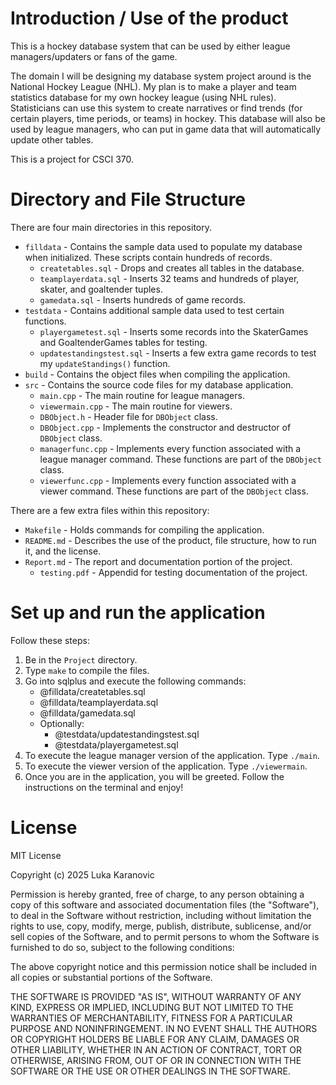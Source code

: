# Introduction / Use of the product

This is a hockey database system that can be used by either league managers/updaters or fans of the game. 

The domain I will be designing my database system project around is the National Hockey League (NHL). My plan is to make a player and team statistics database for my own hockey league (using NHL rules). Statisticians can use this system to create narratives or find trends (for certain players, time periods, or teams) in hockey. This database will also be used by league managers, who can put in game data that will automatically update other tables.

This is a project for CSCI 370.

# Directory and File Structure

There are four main directories in this repository.
- `filldata` - Contains the sample data used to populate my database when initialized. These scripts contain hundreds of records.
    - `createtables.sql` - Drops and creates all tables in the database.
    - `teamplayerdata.sql` -  Inserts 32 teams and hundreds of player, skater, and goaltender tuples.
    - `gamedata.sql` - Inserts hundreds of game records.
- `testdata` - Contains additional sample data used to test certain functions.
    - `playergametest.sql` - Inserts some records into the SkaterGames and GoaltenderGames tables for testing.
    - `updatestandingstest.sql` - Inserts a few extra game records to test my `updateStandings()` function.
- `build` - Contains the object files when compiling the application.
- `src` - Contains the source code files for my database application.
    - `main.cpp` - The main routine for league managers.
    - `viewermain.cpp` - The main routine for viewers.
    - `DBObject.h` - Header file for `DBObject` class.
    - `DBObject.cpp` - Implements the constructor and destructor of `DBObject` class.
    - `managerfunc.cpp` - Implements every function associated with a league manager command. These functions are part of the `DBObject` class.
    - `viewerfunc.cpp` - Implements every function associated with a viewer command. These functions are part of the `DBObject` class.

There are a few extra files within this repository:
- `Makefile` - Holds commands for compiling the application.
- `README.md` - Describes the use of the product, file structure, how to run it, and the license.
- `Report.md` - The report and documentation portion of the project.
    - `testing.pdf` - Appendid for testing documentation of the project.

# Set up and run the application

Follow these steps:
1. Be in the `Project` directory.
2. Type `make` to compile the files.
3. Go into sqlplus and execute the following commands:
    - @filldata/createtables.sql 
    - @filldata/teamplayerdata.sql 
    - @filldata/gamedata.sql 
    - Optionally:
        - @testdata/updatestandingstest.sql
        - @testdata/playergametest.sql
4. To execute the league manager version of the application. Type `./main`.
5. To execute the viewer version of the application. Type `./viewermain`.
6. Once you are in the application, you will be greeted. Follow the instructions on the terminal and enjoy!

# License

MIT License

Copyright (c) 2025 Luka Karanovic

Permission is hereby granted, free of charge, to any person obtaining a copy of this software and associated documentation files (the "Software"), to deal in the Software without restriction, including without limitation the rights to use, copy, modify, merge, publish, distribute, sublicense, and/or sell copies of the Software, and to permit persons to whom the Software is furnished to do so, subject to the following conditions:

The above copyright notice and this permission notice shall be included in all copies or substantial portions of the Software.

THE SOFTWARE IS PROVIDED "AS IS", WITHOUT WARRANTY OF ANY KIND, EXPRESS OR IMPLIED, INCLUDING BUT NOT LIMITED TO THE WARRANTIES OF MERCHANTABILITY, FITNESS FOR A PARTICULAR PURPOSE AND NONINFRINGEMENT. IN NO EVENT SHALL THE AUTHORS OR COPYRIGHT HOLDERS BE LIABLE FOR ANY CLAIM, DAMAGES OR OTHER LIABILITY, WHETHER IN AN ACTION OF CONTRACT, TORT OR OTHERWISE, ARISING FROM, OUT OF OR IN CONNECTION WITH THE SOFTWARE OR THE USE OR OTHER DEALINGS IN THE SOFTWARE.